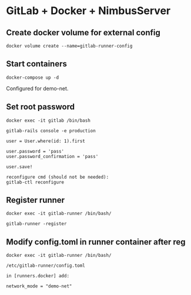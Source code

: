 # GitLab + Docker + NimbusServer

## Create docker volume for external config
```
docker volume create --name=gitlab-runner-config
```

## Start containers

```
docker-compose up -d
```

Configured for demo-net.

## Set root password

```
docker exec -it gitlab /bin/bash

gitlab-rails console -e production

user = User.where(id: 1).first

user.password = 'pass'
user.password_confirmation = 'pass'

user.save!

reconfigure cmd (should not be needed):
gitlab-ctl reconfigure
```

## Register runner

```
docker exec -it gitlab-runner /bin/bash/

gitlab-runner -register
```

## Modify config.toml in runner container after reg

```
docker exec -it gitlab-runner /bin/bash/

/etc/gitlab-runner/config.toml

in [runners.docker] add:

network_mode = "demo-net"
```

